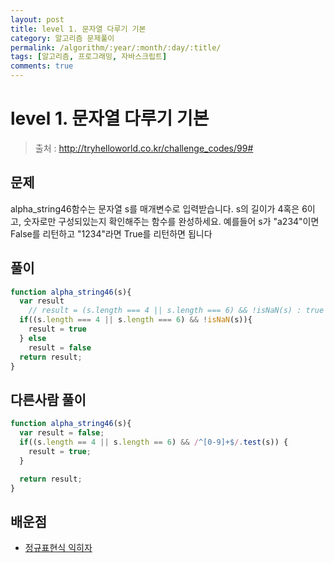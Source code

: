 ```yaml
---
layout: post
title: level 1. 문자열 다루기 기본
category: 알고리즘 문제풀이
permalink: /algorithm/:year/:month/:day/:title/
tags: [알고리즘, 프로그래밍, 자바스크립트]
comments: true
---
```

# level 1. 문자열 다루기 기본
> 출처 : http://tryhelloworld.co.kr/challenge_codes/99#

## 문제
alpha_string46함수는 문자열 s를 매개변수로 입력받습니다.
s의 길이가 4혹은 6이고, 숫자로만 구성되있는지 확인해주는 함수를 완성하세요.
예를들어 s가 "a234"이면 False를 리턴하고 "1234"라면 True를 리턴하면 됩니다


## 풀이
```javascript
function alpha_string46(s){
  var result
	// result = (s.length === 4 || s.length === 6) && !isNaN(s) : true : false;
  if((s.length === 4 || s.length === 6) && !isNaN(s)){
  	result = true
  } else
    result = false
  return result;
}
```


## 다른사람 풀이
```javascript
function alpha_string46(s){
  var result = false;
  if((s.length == 4 || s.length == 6) && /^[0-9]+$/.test(s)) {
    result = true;
  }

  return result;
}

```

## 배운점
- [정규표현식 익히자](https://opentutorials.org/course/909/5142)
